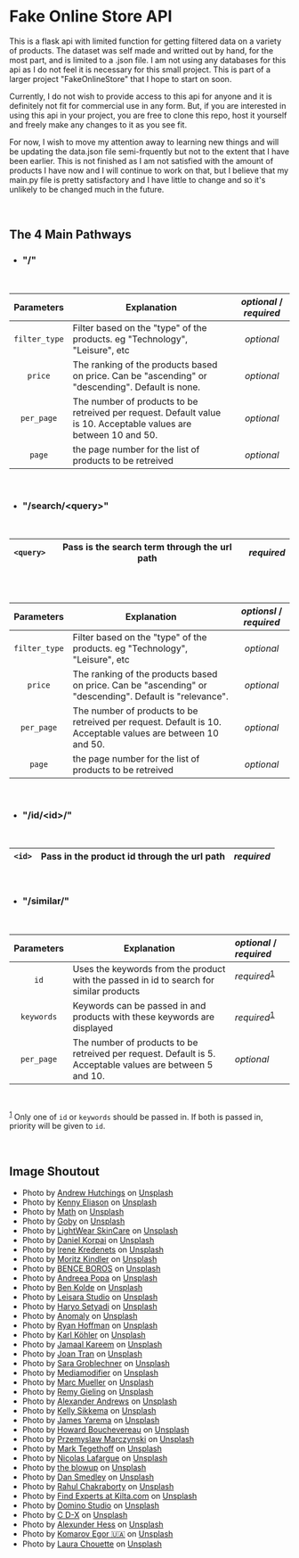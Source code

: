 # Fake Online Store API

This is a flask api with limited function for getting filtered data on a variety of products. The dataset was self made and writted out by hand, for the most part, and is limited to a .json file. I am not using any databases for this api as I do not feel it is necessary for this small project. This is part of a larger project "FakeOnlineStore" that I hope to start on soon.

  Currently, I do not wish to provide access to this api for anyone and it is definitely not fit for commercial use in any form. But, if you are interested in using this api in your project, you are free to clone this repo, host it yourself and freely make any changes to it as you see fit.

  For now, I wish to move my attention away to learning new things and will be updating the data.json file semi-frquently but not to the extent that I have been earlier. This is not finished as I am not satisfied with the amount of products I have now and I will continue to work on that, but I believe that my main.py file is pretty satisfactory and I have little to change and so it's unlikely to be changed much in the future.

<br />

## The 4 Main Pathways

- ### "/"
<br/>

  | Parameters | Explanation | _optional_ / _required_ |
  | :---: | --- | :---: |
  | `filter_type` | Filter based on the "type" of the products. eg "Technology", "Leisure", etc | _optional_ |
  | `price` | The ranking of the products based on price. Can be "ascending" or "descending". Default is none. | _optional_ |
  | `per_page` | The number of products to be retreived per request. Default value is 10. Acceptable values are between 10 and 50. | _optional_ |
  | `page` | the page number for the list of products to be retreived | _optional_ |
<br />

- ### "/search/\<query\>"
<br/>

  | `<query>` | Pass is the search term through the url path | _required_ |
  | :---: | --- | :---: |

<br />
<br />

  | Parameters | Explanation | _optionsl_ / _required_ |
  | :---: | --- | :---: |
  | `filter_type` | Filter based on the "type" of the products. eg "Technology", "Leisure", etc | _optional_ |
  | `price` | The ranking of the products based on price. Can be "ascending" or "descending". Default is "relevance". | _optional_ |
  | `per_page` | The number of products to be retreived per request. Default is 10. Acceptable values are between 10 and 50. | _optional_ |
  | `page` | the page number for the list of products to be retreived | _optional_ |
<br />

- ### "/id/\<id\>/"
<br />

  | `<id>` | Pass in the product id through the url path | _required_ |
  | :---: | --- | :---: |
<br/>

- ### "/similar/"
<br />

  | Parameters | Explanation | _optional_ / _required_ |
  | :---: | --- | :--- |
  | `id` | Uses the keywords from the product with the passed in id to search for similar products | _required_<sup>[1](#1)</sup><p id="2"></p> |
  | `keywords` | Keywords can be passed in and products with these keywords are displayed | _required_<sup>[1](#1)</sup> |
  | `per_page` | The number of products to be retreived per request. Default is 5. Acceptable values are between 5 and 10. | _optional_ |

<br />
  <p id="1"></p>

   <sup>[1](#2)</sup> Only one of `id` or `keywords` should be passed in. If both is passed in, priority will be given to `id`.

<br />

## Image Shoutout

- Photo by <a href="https://unsplash.com/@a_hutchings5894?utm_content=creditCopyText&utm_medium=referral&utm_source=unsplash">Andrew Hutchings</a> on <a href="https://unsplash.com/photos/black-canon-eos-rebel-series-dslr-camera-W2Dta_Yiwfw?utm_content=creditCopyText&utm_medium=referral&utm_source=unsplash">Unsplash</a><br />
- Photo by <a href="https://unsplash.com/@neonbrand?utm_content=creditCopyText&utm_medium=referral&utm_source=unsplash">Kenny Eliason</a> on <a href="https://unsplash.com/photos/person-carrying-canon-dslr-camera-3ngFVZVU_LE?utm_content=creditCopyText&utm_medium=referral&utm_source=unsplash">Unsplash</a><br />
- Photo by <a href="https://unsplash.com/@builtbymath?utm_content=creditCopyText&utm_medium=referral&utm_source=unsplash">Math</a> on <a href="https://unsplash.com/photos/black-fujifilm-bridge-camera-InK0X-GDjrQ?utm_content=creditCopyText&utm_medium=referral&utm_source=unsplash">Unsplash</a><br />
- Photo by <a href="https://unsplash.com/@goby?utm_content=creditCopyText&utm_medium=referral&utm_source=unsplash">Goby</a> on <a href="https://unsplash.com/photos/four-electric-toothbrushes-zHMpGLOD8nI?utm_content=creditCopyText&utm_medium=referral&utm_source=unsplash">Unsplash</a><br />
- Photo by <a href="https://unsplash.com/@lightwear?utm_content=creditCopyText&utm_medium=referral&utm_source=unsplash">LightWear SkinCare</a> on <a href="https://unsplash.com/photos/gold-colore-jaw-shaper-EGGpnSmIErA?utm_content=creditCopyText&utm_medium=referral&utm_source=unsplash">Unsplash</a><br />
- Photo by <a href="https://unsplash.com/@danielkorpai?utm_content=creditCopyText&utm_medium=referral&utm_source=unsplash">Daniel Korpai</a> on <a href="https://unsplash.com/photos/space-gray-apple-watch-with-black-sports-band-hbTKIbuMmBI?utm_content=creditCopyText&utm_medium=referral&utm_source=unsplash">Unsplash</a> <br />
- Photo by <a href="https://unsplash.com/@ikredenets?utm_content=creditCopyText&utm_medium=referral&utm_source=unsplash">Irene Kredenets</a> on <a href="https://unsplash.com/photos/brown-bag-on-white-wall-Jm_SqbqZYkY?utm_content=creditCopyText&utm_medium=referral&utm_source=unsplash">Unsplash</a><br />
- Photo by <a href="https://unsplash.com/@moritz_photography?utm_content=creditCopyText&utm_medium=referral&utm_source=unsplash">Moritz Kindler</a> on <a href="https://unsplash.com/photos/charcoal-google-home-mini-speaker-en-9cltURag?utm_content=creditCopyText&utm_medium=referral&utm_source=unsplash">Unsplash</a><br />
- Photo by <a href="https://unsplash.com/@benceboros?utm_content=creditCopyText&utm_medium=referral&utm_source=unsplash">BENCE BOROS</a> on <a href="https://unsplash.com/photos/turned-on-charcoal-google-home-mini-and-smartphone-anapPhJFRhM?utm_content=creditCopyText&utm_medium=referral&utm_source=unsplash">Unsplash</a><br />
- Photo by <a href="https://unsplash.com/@elfcodobelf?utm_content=creditCopyText&utm_medium=referral&utm_source=unsplash">Andreea Popa</a> on <a href="https://unsplash.com/photos/coral-google-home-mini-X8yEM2NCnCM?utm_content=creditCopyText&utm_medium=referral&utm_source=unsplash">Unsplash</a><br />
- Photo by <a href="https://unsplash.com/@benkolde?utm_content=creditCopyText&utm_medium=referral&utm_source=unsplash">Ben Kolde</a> on <a href="https://unsplash.com/photos/flat-lay-photography-of-coral-google-home-mini-on-black-surface-beside-apple-airpods-d6dxQwmxV2Q?utm_content=creditCopyText&utm_medium=referral&utm_source=unsplash">Unsplash</a><br />
- Photo by <a href="https://unsplash.com/@leisara?utm_content=creditCopyText&utm_medium=referral&utm_source=unsplash">Leisara Studio</a> on <a href="https://unsplash.com/photos/brown-leather-handbag-beside-macbook-pro-EzzW1oNek-I?utm_content=creditCopyText&utm_medium=referral&utm_source=unsplash">Unsplash</a><br />
- Photo by <a href="https://unsplash.com/@uyk?utm_content=creditCopyText&utm_medium=referral&utm_source=unsplash">Haryo Setyadi</a> on <a href="https://unsplash.com/photos/white-crew-neck-t-shirt-acn5ERAeSb4?utm_content=creditCopyText&utm_medium=referral&utm_source=unsplash">Unsplash</a>
- Photo by <a href="https://unsplash.com/@anomaly?utm_content=creditCopyText&utm_medium=referral&utm_source=unsplash">Anomaly</a> on <a href="https://unsplash.com/photos/man-wearing-white-crew-neck-t-shirts-WWesmHEgXDs?utm_content=creditCopyText&utm_medium=referral&utm_source=unsplash">Unsplash</a><br />
- Photo by <a href="https://unsplash.com/@ryanhoffman007?utm_content=creditCopyText&utm_medium=referral&utm_source=unsplash">Ryan Hoffman</a> on <a href="https://unsplash.com/photos/black-crew-neck-t-shirt-Cs4GVbMqKGY?utm_content=creditCopyText&utm_medium=referral&utm_source=unsplash">Unsplash</a><br />
- Photo by <a href="https://unsplash.com/@karlkoehler?utm_content=creditCopyText&utm_medium=referral&utm_source=unsplash">Karl Köhler</a> on <a href="https://unsplash.com/photos/black-mizu-stainless-steel-tumbler-dGIEMeN2MV8?utm_content=creditCopyText&utm_medium=referral&utm_source=unsplash">Unsplash</a><br />
- Photo by <a href="https://unsplash.com/@maalcreates?utm_content=creditCopyText&utm_medium=referral&utm_source=unsplash">Jamaal Kareem</a> on <a href="https://unsplash.com/photos/yellow-and-black-sports-bottle-YDRrskIdMDw?utm_content=creditCopyText&utm_medium=referral&utm_source=unsplash">Unsplash</a><br />
- Photo by <a href="https://unsplash.com/@joanofarts?utm_content=creditCopyText&utm_medium=referral&utm_source=unsplash">Joan Tran</a> on <a href="https://unsplash.com/photos/green-bottle-on-white-table-reEySFadyJQ?utm_content=creditCopyText&utm_medium=referral&utm_source=unsplash">Unsplash</a><br />
- Photo by <a href="https://unsplash.com/@groblechnersara?utm_content=creditCopyText&utm_medium=referral&utm_source=unsplash">Sara Groblechner</a> on <a href="https://unsplash.com/photos/brown-wooden-bottle-on-white-table-h10-NImYZHs?utm_content=creditCopyText&utm_medium=referral&utm_source=unsplash">Unsplash</a><br />
- Photo by <a href="https://unsplash.com/@mediamodifier?utm_content=creditCopyText&utm_medium=referral&utm_source=unsplash">Mediamodifier</a> on <a href="https://unsplash.com/photos/white-baseball-cap-on-white-surface-t8HiP3e5abg?utm_content=creditCopyText&utm_medium=referral&utm_source=unsplash">Unsplash</a><br />
- Photo by <a href="https://unsplash.com/@marcmll?utm_content=creditCopyText&utm_medium=referral&utm_source=unsplash">Marc Mueller</a> on <a href="https://unsplash.com/photos/silver-oculus-go-headset-box-zQLV9DJYo4I?utm_content=creditCopyText&utm_medium=referral&utm_source=unsplash">Unsplash</a><br />
- Photo by <a href="https://unsplash.com/@gieling?utm_content=creditCopyText&utm_medium=referral&utm_source=unsplash">Remy Gieling</a> on <a href="https://unsplash.com/photos/pink-and-white-vr-goggles-Zf0mPf4lG-U?utm_content=creditCopyText&utm_medium=referral&utm_source=unsplash">Unsplash</a><br />
- Photo by <a href="https://unsplash.com/@alex_andrews?utm_content=creditCopyText&utm_medium=referral&utm_source=unsplash">Alexander Andrews</a> on <a href="https://unsplash.com/photos/black-nikon-body-camera-gZbEl9JTnGk?utm_content=creditCopyText&utm_medium=referral&utm_source=unsplash">Unsplash</a><br />
- Photo by <a href="https://unsplash.com/@kellysikkema?utm_content=creditCopyText&utm_medium=referral&utm_source=unsplash">Kelly Sikkema</a> on <a href="https://unsplash.com/photos/space-gray-ipad-with-apple-pencil-with-white-and-black-pinstriped-background-4xHgz_ZllQs?utm_content=creditCopyText&utm_medium=referral&utm_source=unsplash">Unsplash</a><br />
- Photo by <a href="https://unsplash.com/@jamesyarema?utm_content=creditCopyText&utm_medium=referral&utm_source=unsplash">James Yarema</a> on <a href="https://unsplash.com/photos/round-gray-ball-on-brown-wooden-table-sz6W3auVnHQ?utm_content=creditCopyText&utm_medium=referral&utm_source=unsplash">Unsplash</a><br />
- Photo by <a href="https://unsplash.com/@howardbouchevereau?utm_content=creditCopyText&utm_medium=referral&utm_source=unsplash">Howard Bouchevereau</a> on <a href="https://unsplash.com/photos/black-apple-homepod-speaker-on-table-876c-F8YBrg?utm_content=creditCopyText&utm_medium=referral&utm_source=unsplash">Unsplash</a><br />
- Photo by <a href="https://unsplash.com/@pemmax?utm_content=creditCopyText&utm_medium=referral&utm_source=unsplash">Przemyslaw Marczynski</a> on <a href="https://unsplash.com/photos/black-portable-speaker-04TYM24Wi2c?utm_content=creditCopyText&utm_medium=referral&utm_source=unsplash">Unsplash</a><br />
- Photo by <a href="https://unsplash.com/@tegethoff?utm_content=creditCopyText&utm_medium=referral&utm_source=unsplash">Mark Tegethoff</a> on <a href="https://unsplash.com/photos/black-apple-homepod-speaker-on-table-f4qyr3FWB1w?utm_content=creditCopyText&utm_medium=referral&utm_source=unsplash">Unsplash</a><br />
- Photo by <a href="https://unsplash.com/@nicolaslafargue?utm_content=creditCopyText&utm_medium=referral&utm_source=unsplash">Nicolas Lafargue</a> on <a href="https://unsplash.com/photos/tubular-white-bluetooth-speaker-on-white-surface-2FcSIYJQkTM?utm_content=creditCopyText&utm_medium=referral&utm_source=unsplash">Unsplash</a><br />
- Photo by <a href="https://unsplash.com/@theblowup?utm_content=creditCopyText&utm_medium=referral&utm_source=unsplash">the blowup</a> on <a href="https://unsplash.com/photos/white-knit-crew-neck-shirt-Hh36dzgTLVY?utm_content=creditCopyText&utm_medium=referral&utm_source=unsplash">Unsplash</a><br />
- Photo by <a href="https://unsplash.com/@nadyeldems?utm_content=creditCopyText&utm_medium=referral&utm_source=unsplash">Dan Smedley</a> on <a href="https://unsplash.com/photos/green-plant-on-white-pot-8gN01V0nrOU?utm_content=creditCopyText&utm_medium=referral&utm_source=unsplash">Unsplash</a><br />
- Photo by <a href="https://unsplash.com/@hckmstrrahul?utm_content=creditCopyText&utm_medium=referral&utm_source=unsplash">Rahul Chakraborty</a> on <a href="https://unsplash.com/photos/black-amazon-echo-dot-speaker-E_mHYosg98k?utm_content=creditCopyText&utm_medium=referral&utm_source=unsplash">Unsplash</a><br />
- Photo by <a href="https://unsplash.com/@kilta?utm_content=creditCopyText&utm_medium=referral&utm_source=unsplash">Find Experts at Kilta.com</a> on <a href="https://unsplash.com/photos/white-and-black-amazon-echo-dot-2-db4jrNvZhOQ?utm_content=creditCopyText&utm_medium=referral&utm_source=unsplash">Unsplash</a><br />
- Photo by <a href="https://unsplash.com/@dominostudio?utm_content=creditCopyText&utm_medium=referral&utm_source=unsplash">Domino Studio</a> on <a href="https://unsplash.com/photos/unpaired-red-nike-sneaker-164_6wVEHfI?utm_content=creditCopyText&utm_medium=referral&utm_source=unsplash">Unsplash</a><br />
- Photo by <a href="https://unsplash.com/@cdx2?utm_content=creditCopyText&utm_medium=referral&utm_source=unsplash">C D-X</a> on <a href="https://unsplash.com/photos/black-wireless-headphones-dBwadhWa-lI?utm_content=creditCopyText&utm_medium=referral&utm_source=unsplash">Unsplash</a><br />
- Photo by <a href="https://unsplash.com/@alexunderhess?utm_content=creditCopyText&utm_medium=referral&utm_source=unsplash">Alexunder Hess</a> on <a href="https://unsplash.com/photos/gold-beats-wireless-headphones-bWZAPKm0zZE?utm_content=creditCopyText&utm_medium=referral&utm_source=unsplash">Unsplash</a><br />
- Photo by <a href="https://unsplash.com/@komarov?utm_content=creditCopyText&utm_medium=referral&utm_source=unsplash">Komarov Egor 🇺🇦</a> on <a href="https://unsplash.com/photos/a-black-cell-phone-ECHU29RXMhs?utm_content=creditCopyText&utm_medium=referral&utm_source=unsplash">Unsplash</a><br />
- Photo by <a href="https://unsplash.com/@laurachouette?utm_content=creditCopyText&utm_medium=referral&utm_source=unsplash">Laura Chouette</a> on <a href="https://unsplash.com/photos/black-and-silver-calvin-klein-perfume-bottle-_ODRA1MPL1I?utm_content=creditCopyText&utm_medium=referral&utm_source=unsplash">Unsplash</a><br />
